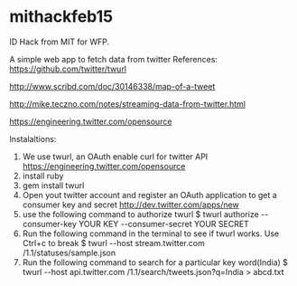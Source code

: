 mithackfeb15
============

ID Hack from MIT for WFP.

A simple web app to fetch data from twitter 
References:
https://github.com/twitter/twurl

http://www.scribd.com/doc/30146338/map-of-a-tweet

http://mike.teczno.com/notes/streaming-data-from-twitter.html

https://engineering.twitter.com/opensource


Instalaltions:

1. We use twurl, an OAuth enable curl for twitter API https://engineering.twitter.com/opensource
2. install ruby
3. gem install twurl
4. Open yout twitter account and register an OAuth application to get a consumer key and secret http://dev.twitter.com/apps/new
5. use the following command to authorize twurl
$ twurl authorize --consumer-key YOUR KEY --consumer-secret YOUR SECRET
6. Run the following command in the terminal to see if twurl works. Use Ctrl+c to break
$ twurl --host stream.twitter.com /1.1/statuses/sample.json
7. Run the following command to search for a particular key word(India)
$ twurl --host api.twitter.com /1.1/search/tweets.json?q=India > abcd.txt

